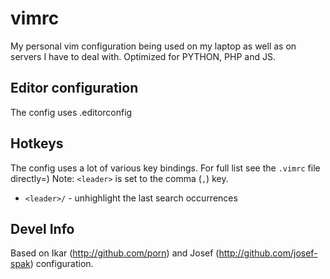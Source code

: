 # vimrc

My personal vim configuration being used on my laptop as well as on servers I
have to deal with. Optimized for PYTHON, PHP and JS.

## Editor configuration

The config uses .editorconfig

## Hotkeys

The config uses a lot of various key bindings. For full list see the `.vimrc` file directly=)
Note: `<leader>` is set to the comma (`,`) key.

 - `<leader>/` - unhighlight the last search occurrences

## Devel Info

Based on Ikar (http://github.com/porn) and Josef (http://github.com/josef-spak) configuration.
